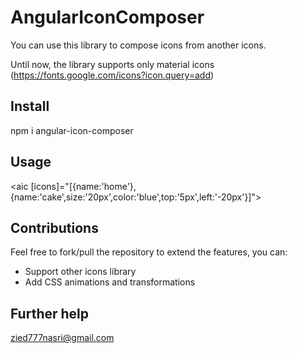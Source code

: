 # AngularIconComposer

You can use this library to compose icons from another icons.

Until now, the library supports only material icons (https://fonts.google.com/icons?icon.query=add)

## Install

npm i angular-icon-composer

## Usage

<aic [icons]="[{name:'home'},{name:'cake',size:'20px',color:'blue',top:'5px',left:'-20px'}]"></aic>

## Contributions

Feel free to fork/pull the repository to extend the features, you can:
  * Support other icons library
  * Add CSS animations and transformations


## Further help

zied777nasri@gmail.com
